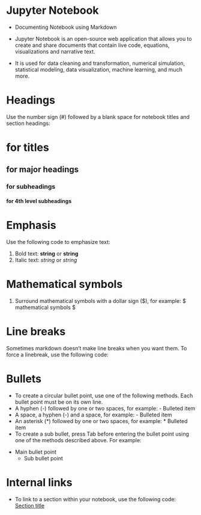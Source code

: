 # Jupyter Notebook

* Documenting Notebook using Markdown 

* Jupyter Notebook is an open-source web application that allows you to create and share documents that contain live code, equations, visualizations and narrative text.
* It is used for data cleaning and transformation, numerical simulation, statistical modeling, data visualization, machine learning, and much more.

# Headings
Use the number sign (#) followed by a blank space for notebook titles and section headings:
# for titles
## for major headings
### for subheadings
#### for 4th level subheadings

# Emphasis
Use the following code to emphasize text:
1. Bold text: __string__ or **string**
2. Italic text: _string_ or *string*

# Mathematical symbols
1. Surround mathematical symbols with a dollar sign ($), for example:
$ mathematical symbols $

# Line breaks
Sometimes markdown doesn’t make line breaks when you want them. To force a linebreak, use the following code: <br>

# Bullets
* To create a circular bullet point, use one of the following methods. Each bullet point must be on its own line.
* A hyphen (-) followed by one or two spaces, for example: - Bulleted item
* A space, a hyphen (-) and a space, for example: - Bulleted item
* An asterisk (*) followed by one or two spaces, for example: * Bulleted item
* To create a sub bullet, press Tab before entering the bullet point using one of the methods described above. For example:
- Main bullet point
     - Sub bullet point
     
# Internal links
* To link to a section within your notebook, use the following code:
[Section title](#section-title)     


